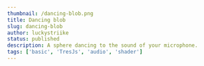 ```yaml
---
thumbnail: /dancing-blob.png
title: Dancing blob
slug: dancing-blob
author: luckystriike
status: published
description: A sphere dancing to the sound of your microphone.
tags: ['basic', 'TresJs', 'audio', 'shader']
---
```


<DancingBlob />